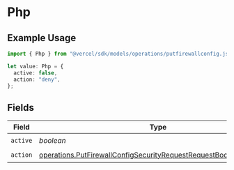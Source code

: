 # Php

## Example Usage

```typescript
import { Php } from "@vercel/sdk/models/operations/putfirewallconfig.js";

let value: Php = {
  active: false,
  action: "deny",
};
```

## Fields

| Field                                                                                                                                                    | Type                                                                                                                                                     | Required                                                                                                                                                 | Description                                                                                                                                              |
| -------------------------------------------------------------------------------------------------------------------------------------------------------- | -------------------------------------------------------------------------------------------------------------------------------------------------------- | -------------------------------------------------------------------------------------------------------------------------------------------------------- | -------------------------------------------------------------------------------------------------------------------------------------------------------- |
| `active`                                                                                                                                                 | *boolean*                                                                                                                                                | :heavy_check_mark:                                                                                                                                       | N/A                                                                                                                                                      |
| `action`                                                                                                                                                 | [operations.PutFirewallConfigSecurityRequestRequestBodyCrsPhpAction](../../models/operations/putfirewallconfigsecurityrequestrequestbodycrsphpaction.md) | :heavy_check_mark:                                                                                                                                       | N/A                                                                                                                                                      |